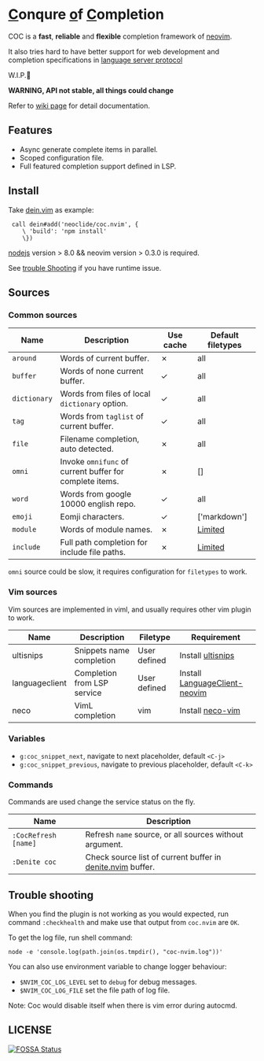 # [C](#)onqure [o](#)f  [C](#)ompletion

COC is a **fast**, **reliable** and **flexible** completion framework of
[neovim](https://github.com/neovim/neovim).

It also tries hard to have better support for web development and completion
specifications in [language server protocol](https://github.com/Microsoft/language-server-protocol)

W.I.P.🐒

**WARNING, API not stable, all things could change**

Refer to [wiki page](https://github.com/neoclide/coc.nvim/wiki) for detail
documentation.

## Features

* Async generate complete items in parallel.
* Scoped configuration file.
* Full featured completion support defined in LSP.

## Install

Take [dein.vim](https://github.com/Shougo/dein.vim) as example:

``` vim
 call dein#add('neoclide/coc.nvim', {
    \ 'build': 'npm install'
    \})
```

[nodejs](http://nodejs.org/) version > 8.0 && neovim version > 0.3.0 is required.

See [trouble Shooting](#trouble-shooting) if you have runtime issue.

## Sources

### Common sources


Name         | Description                                             | Use cache   | Default filetypes
------------ | -------------                                           | ------------|------------
`around`     | Words of current buffer.                                | ✗           | all
`buffer`     | Words of none current buffer.                           | ✓           | all
`dictionary` | Words from files of local `dictionary` option.          | ✓           | all
`tag`        | Words from `taglist` of current buffer.                 | ✓           | all
`file`       | Filename completion, auto detected.                     | ✗           | all
`omni`       | Invoke `omnifunc` of current buffer for complete items. | ✗           | []
`word`       | Words from google 10000 english repo.                   | ✓           | all
`emoji`      | Eomji characters.                                       | ✓           | ['markdown']
`module`     | Words of module names.                                  | ✗           | [Limited](/src/source/module_resolve)
`include`    | Full path completion for include file paths.            | ✗           | [Limited](/src/source/include_resolve)

`omni` source could be slow, it requires configuration for `filetypes` to work.

### Vim sources

Vim sources are implemented in viml, and usually requires other vim plugin to
work.

Name           |Description                |Filetype     | Requirement
------------   |------------               |------------ | -------------
ultisnips      |Snippets name completion   |User defined | Install [ultisnips](https://github.com/SirVer/ultisnips)
languageclient |Completion from LSP service|User defined | Install [LanguageClient-neovim](https://github.com/autozimu/LanguageClient-neovim)
neco           |VimL completion            |vim          | Install [neco-vim](https://github.com/Shougo/neco-vim)

### Variables

* `g:coc_snippet_next`, navigate to next placeholder, default `<C-j>`
* `g:coc_snippet_previous`, navigate to previous placeholder, default `<C-k>`

### Commands

Commands are used change the service status on the fly.

Name                 | Description
------------         | -------------
`:CocRefresh [name]` | Refresh `name` source, or all sources without argument.
`:Denite coc`        | Check source list of current buffer in [denite.nvim](https://github.com/Shougo/denite.nvim) buffer.

## Trouble shooting

When you find the plugin is not working as you would expected, run command
`:checkhealth` and make use that output from `coc.nvim` are `OK`.

To get the log file, run shell command:

    node -e 'console.log(path.join(os.tmpdir(), "coc-nvim.log"))'

You can also use environment variable to change logger behaviour:

* `$NVIM_COC_LOG_LEVEL` set to `debug` for debug messages.
* `$NVIM_COC_LOG_FILE` set the file path of log file.

Note: Coc would disable itself when there is vim error during autocmd.

## LICENSE

[![FOSSA Status](https://app.fossa.io/api/projects/git%2Bgithub.com%2Fneoclide%2Fcoc.nvim.svg?type=large)](https://app.fossa.io/projects/git%2Bgithub.com%2Fneoclide%2Fcoc.nvim?ref=badge_large)
